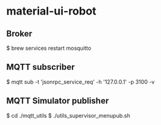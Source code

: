 # material-ui-robot

## Broker
\$ brew services restart mosquitto  
 
## MQTT subscriber 
\$ mqtt sub -t 'jsonrpc_service_req' -h '127.0.0.1' -p 3100 -v  

## MQTT Simulator publisher
\$ cd ./mqtt_utils 
\$ ./utils_supervisor_menupub.sh
